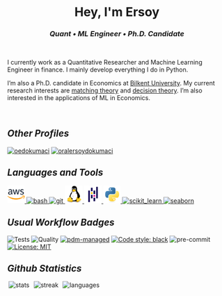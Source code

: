 <h1 align="center">Hey, I'm Ersoy</h1>
<h3 align="center"><i>Quant • ML Engineer • Ph.D. Candidate</i></h3>

&nbsp;

I currently work as a Quantitative Researcher and Machine Learning Engineer in finance. I mainly develop everything I do in Python.

I’m also a Ph.D. candidate in Economics at [Bilkent University](https://w3.bilkent.edu.tr/bilkent/). My current research interests are [matching theory](https://github.com/oedokumaci/gale-shapley) and [decision theory](https://www.sciencedirect.com/science/article/abs/pii/S0022249618300245). I’m also interested in the applications of ML in Economics.

&nbsp;

<h2 align="left"><i>Other Profiles</i></h2>
<p align="left">
<a href="https://linkedin.com/in/oedokumaci" target="blank"><img align="center" src="https://raw.githubusercontent.com/rahuldkjain/github-profile-readme-generator/master/src/images/icons/Social/linked-in-alt.svg" alt="oedokumaci" height="30" width="40" /></a>
<a href="https://kaggle.com/oralersoydokumaci" target="blank"><img align="center" src="https://raw.githubusercontent.com/rahuldkjain/github-profile-readme-generator/master/src/images/icons/Social/kaggle.svg" alt="oralersoydokumaci" height="30" width="40" /></a>
</p>

<h2 align="left"><i>Languages and Tools</i></h2>
<p align="left"> <a href="https://aws.amazon.com" target="_blank" rel="noreferrer"> <img src="https://raw.githubusercontent.com/devicons/devicon/master/icons/amazonwebservices/amazonwebservices-original-wordmark.svg" alt="aws" width="40" height="40"/> </a> <a href="https://www.gnu.org/software/bash/" target="_blank" rel="noreferrer"> <img src="https://www.vectorlogo.zone/logos/gnu_bash/gnu_bash-icon.svg" alt="bash" width="40" height="40"/> </a> <a href="https://git-scm.com/" target="_blank" rel="noreferrer"> <img src="https://www.vectorlogo.zone/logos/git-scm/git-scm-icon.svg" alt="git" width="40" height="40"/> </a> <a href="https://www.linux.org/" target="_blank" rel="noreferrer"> <img src="https://raw.githubusercontent.com/devicons/devicon/master/icons/linux/linux-original.svg" alt="linux" width="40" height="40"/> </a> <a href="https://pandas.pydata.org/" target="_blank" rel="noreferrer"> <img src="https://raw.githubusercontent.com/devicons/devicon/2ae2a900d2f041da66e950e4d48052658d850630/icons/pandas/pandas-original.svg" alt="pandas" width="40" height="40"/> </a> <a href="https://www.python.org" target="_blank" rel="noreferrer"> <img src="https://raw.githubusercontent.com/devicons/devicon/master/icons/python/python-original.svg" alt="python" width="40" height="40"/> </a> <a href="https://scikit-learn.org/" target="_blank" rel="noreferrer"> <img src="https://upload.wikimedia.org/wikipedia/commons/0/05/Scikit_learn_logo_small.svg" alt="scikit_learn" width="40" height="40"/> </a> <a href="https://seaborn.pydata.org/" target="_blank" rel="noreferrer"> <img src="https://seaborn.pydata.org/_images/logo-mark-lightbg.svg" alt="seaborn" width="40" height="40"/> </a> </p>


<h2 align="left"><i>Usual Workflow Badges</i></h2>
<p align="left">

![Tests](https://github.com/oedokumaci/gale-shapley/actions/workflows/tests.yml/badge.svg)
![Quality](https://github.com/oedokumaci/gale-shapley/actions/workflows/quality.yml/badge.svg)
[![pdm-managed](https://img.shields.io/badge/pdm-managed-blueviolet)](https://pdm.fming.dev)
[![Code style: black](https://img.shields.io/badge/code%20style-black-000000.svg)](https://github.com/psf/black)
![pre-commit](https://img.shields.io/badge/pre--commit-enabled-brightgreen?logo=pre-commit&logoColor=white)
[![License: MIT](https://img.shields.io/badge/License-MIT-yellow.svg)](https://opensource.org/licenses/MIT)
</p>

<h2 align="left"><i>Github Statistics</i></h2>
<p align="left">
    <img src="https://github-readme-stats.vercel.app/api?username=oedokumaci&show_icons=true&locale=en" alt="stats" height="100" width="250" hspace="3"/>
    <img src="https://github-readme-streak-stats.herokuapp.com/?user=oedokumaci&" alt="streak" height="100" width="265" hspace="3"/>
    <img src="https://github-readme-stats.vercel.app/api/top-langs?username=oedokumaci&show_icons=true&locale=en&layout=compact" height="100" alt="languages" width="233" hspace="3"/>
</p>


